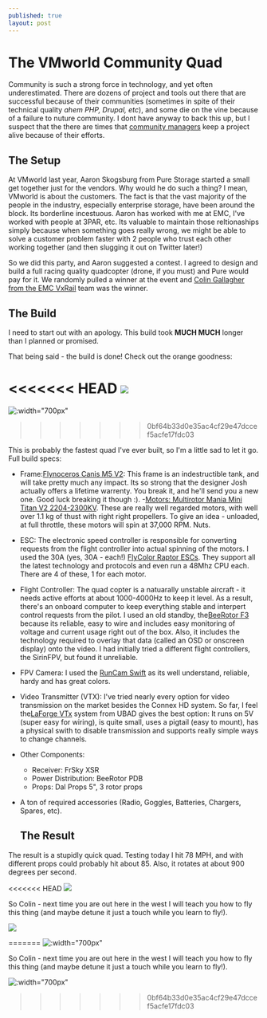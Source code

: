 ```yaml
---
published: true
layout: post
---
```

# The VMworld Community Quad

Community is such a strong force in technology, and yet often underestimated.  There are dozens of project and tools out there that are successful because of their communities (sometimes in spite of their technical quality *ahem PHP, Drupal, etc*), and some die on the vine because of a failure to nuture community.  I dont have anyway to back this up, but I suspect that the there are times that [community managers](http://jonasrosland.com/) keep a project alive because of their efforts.

## The Setup

At VMworld last year, Aaron Skogsburg from Pure Storage started a small get together just for the vendors.  Why would he do such a thing?  I mean, VMworld is about the customers.  The fact is that the vast majority of the people in the industry, especially enterprise storage, have been around the block.  Its borderline incestuous.  Aaron has worked with me at EMC, I've worked with people at 3PAR, etc.  Its valuable to maintain those reltionaships simply because when something goes really wrong, we might be able to solve a customer problem faster with 2 people who trust each other working together (and then slugging it out on Twitter later!)

So we did this party, and Aaron suggested a contest.  I agreed to design and build a full racing quality quadcopter (drone, if you must) and Pure would pay for it.  We randomly pulled a winner at the event and [Colin Gallagher from the EMC VxRail](https://twitter.com/WorldC3?ref_src=twsrc%5Egoogle%7Ctwcamp%5Eserp%7Ctwgr%5Eauthor) team was the winner.

## The Build

I need to start out with an apology.  This build took **MUCH MUCH** longer than I planned or promised.  

That being said - the build is done!  Check out the orange goodness:

<<<<<<< HEAD
![]({{site.baseurl}}/images/IMG_0552.jpg)
=======
![:width="700px"]({{site.baseurl}}/images/IMG_0552.jpg)


>>>>>>> 0bf64b33d0e35ac4cf29e47dccef5acfe17fdc03

This is probably the fastest quad I've ever built, so I'm a little sad to let it go.  Full build specs:

- Frame:[Flynoceros Canis M5 V2](https://theflynoshop.com/product/canis-m5-v2/): This frame is an indestructible tank, and will take pretty much any impact.  Its so strong that the designer Josh actually offers a lifetime warrenty.  You break it, and he'll send you a new one.  Good luck breaking it though :).
-[Motors: Multirotor Mania Mini Titan V2 2204-2300KV](http://www.multirotormania.com/22xx-size/1329-mrm-mini-titan-v2-2204-2300-brushless-motor.html).  These are really well regarded motors, with well over 1.1 kg of thust with right right propellers.  To give an idea - unloaded, at full throttle, these motors will spin at 37,000 RPM.  Nuts.
- ESC: The electronic speed controller is responsible for converting requests from the flight controller into actual spinning of the motors.  I used the 30A (yes, 30A - each!) [FlyColor Raptor ESCs](https://hobbyking.com/en_us/flycolor-raptor-mini-30a-f330-powered-blheli-multi-rotor-esc-2-4s-opto.html).  They support all the latest technology and protocols and even run a 48Mhz CPU each.  There are 4 of these, 1 for each motor.   
- Flight Controller: The quad copter is a natuarally unstable aircraft - it needs active efforts at about 1000-4000Hz to keep it level.  As a result, there's an onboard computer to keep everything stable and interpert control requests from the pilot.  I used an old standby, the[BeeRotor F3](http://rctimer.com/product-1527.html) because its reliable, easy to wire and includes easy monitoring of voltage and current usage right out of the box.   Also, it includes the technology required to overlay that data (called an OSD or onscreen display) onto the video.  I had initially tried a different flight controllers, the SirinFPV, but found it unreliable.
- FPV Camera: I used the [RunCam Swift](http://shop.runcam.com/runcam-swift/) as its well understand, reliable, hardy and has great colors.
- Video Transmitter (VTX): I've tried nearly every option for video transmission on the market besides the Connex HD system.  So far, I feel the[LaForge VTx](http://ubuyadrone.com/laforge-5-8ghz-25-200-400mw-switchable-video-transmitter/) system from UBAD gives the best option: It runs on 5V (super easy for wiring), is quite small, uses a pigtail (easy to mount), has a physical swith to disable transmission and supports really simple ways to change channels.
- Other Components:
  - Receiver: FrSky XSR
  - Power Distribution: BeeRotor PDB
  - Props: Dal Props 5", 3 rotor props
- A ton of required accessories (Radio, Goggles, Batteries, Chargers, Spares, etc).

  ## The Result

 The result is a stupidly quick quad.  Testing today I hit 78 MPH, and with different props could probably hit about 85.  Also, it rotates at about 900 degrees per second.

<<<<<<< HEAD
![]({{site.baseurl}}/images/IMG_0553.jpg)

So Colin - next time you are out here in the west I will teach you how to fly this thing (and maybe detune it just a touch while you learn to fly!).


![]({{site.baseurl}}/images/IMG_0554.jpg)
 
 



=======
![:width="700px"]({{site.baseurl}}/images/IMG_0553.jpg)

So Colin - next time you are out here in the west I will teach you how to fly this thing (and maybe detune it just a touch while you learn to fly!).

![:width="700px"]({{site.baseurl}}/images/IMG_0554.jpg)
>>>>>>> 0bf64b33d0e35ac4cf29e47dccef5acfe17fdc03
